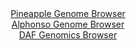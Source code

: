 <div id="Pineapple_Genome_Browser" align="center">
  <a href="https://igv.org/app/?sessionURL=blob:zZJRb5swGEX_i6VOm0QAQ4GAVE1JlmZdm1VLRFhaVcgBQ5yBTW0Hkkb57_tWbdpLJzUPmybxYD4ZfO_xOaCWSsUERxFyTOyZGCMDqbXo5qRuKvqZ1FShqCCVogaStKCS8oyi6IAKojSJZzfw5VrrRkWWxXTTqwkvhalck9TkSXDSKTMTtTUSVUVWQhItpLKGkrTCYmXb6.iKNI0JZ7umZ.VEE4tUzVpwJayG8jLt4H_pr1FaUi5qmtbbSrPnACnkgYy5WZD3g2Q.yDKq1DXdX.UXg.urwcIdx3cTf3QX335MYj95M2clJ3or6cXXslws59nycZLEwxGdDdoz53JC9PnNaGKfuR_ejHcNk1Rd4AD3Xd_xsA9oGM_p7n9qDQ87sXmc9y_V6NP4diPKePMoz5zhsvChfQKrmi5fbh.go4EqkW3BB5StZRBh23Bt3_Acv_djifuGbYfASAqGovsHA2lJsm.w_f6A9L4Ba5Cij9tngQwkZE4linqhbQc4DB3vPDi3wxAfjQPayurvAb6MZ2FgOwPH8dOCVRqUzlPFG2USzs02K8zy6USi3p6XXezd0ul41ARe9mXuXuvNdAE8r8Z_oGkgOPz5GqHqazL9E_teE8TUq1OV4y7o9TT1lsmdi6d1N9zshrtMq0WynokXAfWh7mlwCiFromE_TOD1p3EtkYxwDYOWKbZiFdP7BDiKDkXYcUFclIlKgIlIlqu3tmEb2LPf_RbUPT4cvwM-">Pineapple Genome Browser</a>
</div>
<div id="Alphonso_Genome_Browser" align="center">
  <a href="https://igv.org/app/?sessionURL=blob:zZJda9swGIX_i6BlA8ef8SeU4X4mTdukSR1nLcUotmyL2pIryXHSkP8.NWzspoPmYmOgC.nlld5zjp4tWCHGMSUgAKZq2KphAAXwknYzWDcVuoM14iDIYcWRAhjKEUMkRSDYghxyAaPpjbxZCtHwQNOwaHo1JAVVuaXCGr5RAjuuprTWzmhVwSVlUFDGtVMGV1TDxarXoSVsGlXOtlRby6CAGqyakhJOtQaRIunke8mvUlIgQmuU1G0l8F5AIvVIjZmaw29hPAvTFHE.QpthdhKOhuHcuoger5yzx2g8iCMnPp7hgkDRMnRybXSz.mp078_HtkANyePBJl16d.Po9sg6P75YN5ghfmK4hmc5puO.B4NJhtb_k2e58IG.s9NRcWReLl7810tnPSwW5f1iclNPysH5Q_ehcxPsFFDRtJUkgLRkbmDoiqU7im06vfet4Sm67st8GMUgeHpWgGAwfZHtT1sgNo3kBXD02u7RUQBlGWIg6Pm67hq.b9p9t6_7vrFTtqBl1d8L9zKa.q5uhqbpJDmuhIQ5SzhpuAoJUVdprhZvB6bpeU7d9SfkIU_d_sT29YtTO35huKi9P2SpADl6_4HS6GcU_RPuPiNEFctDYaOD4bz1rtspJqIsy3PL_x4u_NtIAtjQDwOypN3Dwskpq6GQ_bIijz95W0GGIRGysMIcL3GFxSaWOdIOBIZpSWxBSisqOQSsWH7RFV0xbP3rbzyt3fPuBw--">Alphonso Genome Browser</a>
</div>


<div id="DAF_Genomics_Browser" align="center">
  <a href="https://igv.org/app/?sessionURL=blob:tZFra9swFIb_i6D95Jt8jQ1hmC7puoyWNHWzpZSg2cexNtlyJLmuG_LfJ7yWwUYZgw4kIXEu76vzHNADCEl5gxLkWjiwMEYGkhXvV6RuGVySGiRKSsIkGEhACQKaHFByQCWRimTXn3RlpVQrE9suSGnuoOE1zaUlPYu0puSdqkCnmq5FavLEG9JLK.e1TlbEJqyteCO5TfIcpDQdu4Vmt.2JPl5i27ElbOuOKTqqbrUJbaywSqLd0qaAx78Y.Q_KetF36XqVjvULGC6Kabq4SG.9WbY5D8822dWHdRauT1d01xDVCZjiEC8vT9x5h3P8rR.GpwyaZZoG.5vh4cuJ9_509thSAXKKIzzxQjfwQnQ0EON5pyGgvBI4wb4RuRPD9X3z.eoFoZ6C4BQld_cGUoLk33X63QGpodWokIR9N1IzEBcFCJSYseNEOI7dwI98J47x0TigTrA3ZjnPruPIcVPXDa2vpNb6JWXjALXQn8G3AvlbZ73_FdRZnhaaU7.o2Uz58_l.83lJGbs5_yjU5BVQBnr1YyUXNVE69PP5jIUwrVdDo35x8Y73xx8-">DAF Genomics Browser</a>
</div>
